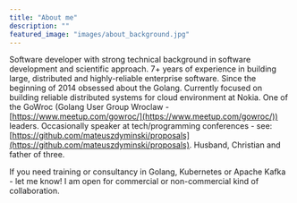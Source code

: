 ```yaml
---
title: "About me"
description: ""
featured_image: "images/about_background.jpg"
---
```


Software developer with strong technical background in software development and scientific approach. 7+ years of experience in building large, distributed and highly-reliable enterprise software. Since the beginning of 2014 obsessed about the Golang. Currently focused on building reliable distributed systems for cloud environment at Nokia. One of the GoWroc (Golang User Group Wroclaw - [https://www.meetup.com/gowroc/](https://www.meetup.com/gowroc/)) leaders. Occasionally speaker at tech/programming conferences - see: [https://github.com/mateuszdyminski/proposals](https://github.com/mateuszdyminski/proposals). Husband, Christian and father of three.

If you need training or consultancy in Golang, Kubernetes or Apache Kafka - let me know! I am open for commercial or non-commercial kind of collaboration.
